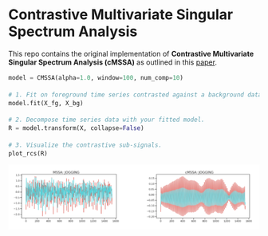 # Contrastive Multivariate Singular Spectrum Analysis

This repo contains the original implementation of **Contrastive Multivariate Singular Spectrum Analysis (cMSSA)** as outlined in this [paper](papers/neurips2018_workshop.pdf).

```python
model = CMSSA(alpha=1.0, window=100, num_comp=10)

# 1. Fit on foreground time series contrasted against a background dataset.
model.fit(X_fg, X_bg)

# 2. Decompose time series data with your fitted model.
R = model.transform(X, collapse=False)

# 3. Visualize the contrastive sub-signals.
plot_rcs(R)
```

![cMSSA](banner.png)
